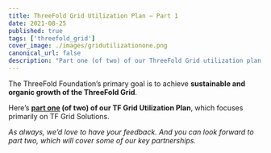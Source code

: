 ```yaml
---
title: ThreeFold Grid Utilization Plan – Part 1
date: 2021-08-25
published: true
tags: ['threefold_grid']
cover_image: ./images/gridutilizationone.png
canonical_url: false
description: "Part one (of two) of our ThreeFold Grid utilization plan, focusing on TF Grid solutions."
---
```


The ThreeFold Foundation’s primary goal is to achieve **sustainable and organic growth of the ThreeFold Grid**.

Here’s **[part one](https://forum.threefold.io/t/grid-utilization-plan-part-one/1157) (of two) of our TF Grid Utilization Plan**, which focuses primarily on TF Grid Solutions.

*As always, we’d love to have your feedback. And you can look forward to part two, which will cover some of our key partnerships.*